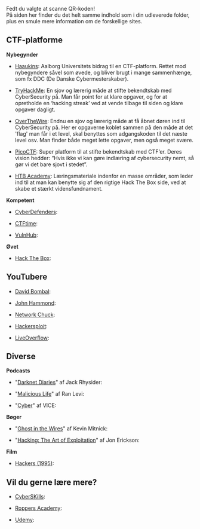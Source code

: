 Fedt du valgte at scanne QR-koden!  
På siden her finder du det helt samme indhold som i din udleverede folder, plus en smule mere information om de forskellige sites.

## CTF-platforme
**Nybegynder**
- [Haaukins](https://ff.haaukins.com): Aalborg Universitets bidrag til en CTF-platform. Rettet mod nybegyndere såvel som øvede, og bliver brugt i mange sammenhænge, som fx DDC (De Danske Cybermesterskaber).  

- [TryHackMe](https://tryhackme.com): En sjov og lærerig måde at stifte bekendtskab med CyberSecurity på. Man får point for at klare opgaver, og for at opretholde en ‘hacking streak’ ved at vende tilbage til siden og klare opgaver dagligt.  

- [OverTheWire](https://overthewire.org): Endnu en sjov og lærerig måde at få åbnet døren ind til CyberSecurity på. Her er opgaverne koblet sammen på den måde at det 'flag' man får i et level, skal benyttes som adgangskoden til det næste level osv. Man finder både meget lette opgaver, men også meget svære.  

- [PicoCTF](https://picoctf.org): Super platform til at stifte bekendtskab med CTF’er. Deres vision hedder: “Hvis ikke vi kan gøre indlæring af cybersecurity nemt, så gør vi det bare sjovt i stedet”.  

- [HTB Academy](https://academy.hackthebox.com): Læringsmateriale indenfor en masse områder, som leder ind til at man kan benytte sig af den rigtige Hack The Box side, ved at skabe et stærkt vidensfundnament.  

**Kompetent**
- [CyberDefenders](https://cyberdefenders.org/):  

- [CTFtime](https://ctftime.org/):  

- [VulnHub](https://www.vulnhub.com/):  

**Øvet**
- [Hack The Box](https://www.hackthebox.com/):  

## YouTubere
- [David Bombal](https://www.youtube.com/davidbombal):  

- [John Hammond](https://www.youtube.com/c/JohnHammond010):  

- [Network Chuck](https://www.youtube.com/networkchuck):  

- [Hackersploit](https://www.youtube.com/c/HackerSploit):  

- [LiveOverflow](https://www.youtube.com/c/LiveOverflow):  

## Diverse
**Podcasts**
- "[Darknet Diaries](https://darknetdiaries.com/)" af Jack Rhysider:  

- "[Malicious Life](https://malicious.life/)" af Ran Levi:  

- "[Cyber](https://open.spotify.com/show/3smcGJaAF6F7sioqFDQjzn)" af VICE:  

**Bøger**
- "[Ghost in the Wires](https://www.saxo.com/dk/ghost-in-the-wires_kevin-mitnick_paperback_9780316037723)" af Kevin Mitnick:  

- "[Hacking: The Art of Exploitation](https://www.saxo.com/dk/hacking-the-art-of-exploitation-2nd-edition_jon-erickson_epub_9781593273385)" af Jon Erickson:  

**Film**
- [Hackers (1995)](https://www.imdb.com/title/tt0113243/):  

## Vil du gerne lære mere?
- [CyberSKills](https://www.cyberskills.dk/):  

- [Roppers Academy](https://www.roppers.org/):  

- [Udemy](https://www.udemy.com/):  

